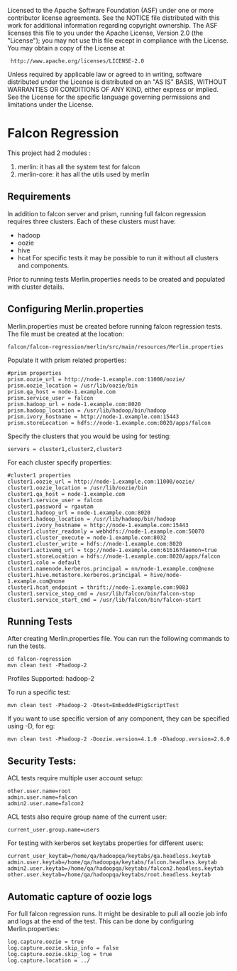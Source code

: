  Licensed to the Apache Software Foundation (ASF) under one
 or more contributor license agreements.  See the NOTICE file
 distributed with this work for additional information
 regarding copyright ownership.  The ASF licenses this file
 to you under the Apache License, Version 2.0 (the
 "License"); you may not use this file except in compliance
 with the License.  You may obtain a copy of the License at

     http://www.apache.org/licenses/LICENSE-2.0

 Unless required by applicable law or agreed to in writing, software
 distributed under the License is distributed on an "AS IS" BASIS,
 WITHOUT WARRANTIES OR CONDITIONS OF ANY KIND, either express or implied.
 See the License for the specific language governing permissions and
 limitations under the License.


Falcon Regression
=================
This project had 2 modules : 

1. merlin: it has all the system test for falcon
2. merlin-core: it has all the utils used by merlin

Requirements
------------
In addition to falcon server and prism, running full falcon regression requires three clusters.
Each of these clusters must have:

- hadoop
- oozie
- hive
- hcat
For specific tests it may be possible to run it without all clusters and components.

Prior to running tests Merlin.properties needs to be created and populated with cluster details.

Configuring Merlin.properties
-----------------------------
Merlin.properties must be created before running falcon regression tests.
The file must be created at the location:

    falcon/falcon-regression/merlin/src/main/resources/Merlin.properties

Populate it with prism related properties:

    #prism properties
    prism.oozie_url = http://node-1.example.com:11000/oozie/
    prism.oozie_location = /usr/lib/oozie/bin
    prism.qa_host = node-1.example.com
    prism.service_user = falcon
    prism.hadoop_url = node-1.example.com:8020
    prism.hadoop_location = /usr/lib/hadoop/bin/hadoop
    prism.ivory_hostname = http://node-1.example.com:15443
    prism.storeLocation = hdfs://node-1.example.com:8020/apps/falcon

Specify the clusters that you would be using for testing:

    servers = cluster1,cluster2,cluster3

For each cluster specify properties:

    #cluster1 properties
    cluster1.oozie_url = http://node-1.example.com:11000/oozie/
    cluster1.oozie_location = /usr/lib/oozie/bin
    cluster1.qa_host = node-1.example.com
    cluster1.service_user = falcon
    cluster1.password = rgautam
    cluster1.hadoop_url = node-1.example.com:8020
    cluster1.hadoop_location = /usr/lib/hadoop/bin/hadoop
    cluster1.ivory_hostname = http://node-1.example.com:15443
    cluster1.cluster_readonly = webhdfs://node-1.example.com:50070
    cluster1.cluster_execute = node-1.example.com:8032
    cluster1.cluster_write = hdfs://node-1.example.com:8020
    cluster1.activemq_url = tcp://node-1.example.com:61616?daemon=true
    cluster1.storeLocation = hdfs://node-1.example.com:8020/apps/falcon
    cluster1.colo = default
    cluster1.namenode.kerberos.principal = nn/node-1.example.com@none
    cluster1.hive.metastore.kerberos.principal = hive/node-1.example.com@none
    cluster1.hcat_endpoint = thrift://node-1.example.com:9083
    cluster1.service_stop_cmd = /usr/lib/falcon/bin/falcon-stop
    cluster1.service_start_cmd = /usr/lib/falcon/bin/falcon-start

Running Tests
-------------
After creating Merlin.properties file. You can run the following commands to run the tests.

    cd falcon-regression
    mvn clean test -Phadoop-2

Profiles Supported: hadoop-2

To run a specific test:

    mvn clean test -Phadoop-2 -Dtest=EmbeddedPigScriptTest

If you want to use specific version of any component, they can be specified using -D, for eg:

    mvn clean test -Phadoop-2 -Doozie.version=4.1.0 -Dhadoop.version=2.6.0

Security Tests:
---------------
ACL tests require multiple user account setup:

    other.user.name=root
    admin.user.name=falcon
    admin2.user.name=falcon2

ACL tests also require group name of the current user:

    current_user.group.name=users

For testing with kerberos set keytabs properties for different users:

    current_user_keytab=/home/qa/hadoopqa/keytabs/qa.headless.keytab
    admin.user.keytab=/home/qa/hadoopqa/keytabs/falcon.headless.keytab
    admin2.user.keytab=/home/qa/hadoopqa/keytabs/falcon2.headless.keytab
    other.user.keytab=/home/qa/hadoopqa/keytabs/root.headless.keytab

Automatic capture of oozie logs
-------------------------------
For full falcon regression runs. It might be desirable to pull all oozie job
info and logs at the end of the test. This can be done by configuring Merlin.properties:

    log.capture.oozie = true
    log.capture.oozie.skip_info = false
    log.capture.oozie.skip_log = true
    log.capture.location = ../

